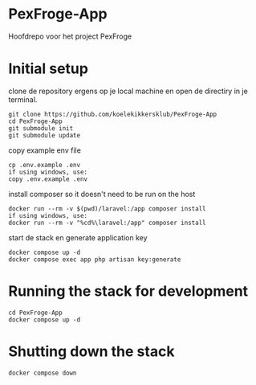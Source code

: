 # PexFroge-App
Hoofdrepo voor het project PexFroge

# Initial setup
clone de repository ergens op je local machine en open de directiry in je terminal.
```
git clone https://github.com/koelekikkersklub/PexFroge-App
cd PexFroge-App
git submodule init
git submodule update
```

copy example env file
```
cp .env.example .env
if using windows, use:
copy .env.example .env
```


install composer so it doesn't need to be run on the host
```
docker run --rm -v $(pwd)/laravel:/app composer install
if using windows, use:
docker run --rm -v "%cd%\laravel:/app" composer install
```

start de stack en generate application key
```
docker compose up -d
docker compose exec app php artisan key:generate
```

# Running the stack for development
```
cd PexFroge-App
docker compose up -d
```

# Shutting down the stack
```
docker compose down
```

